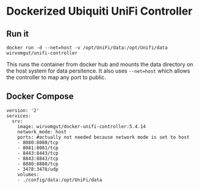 # Dockerized Ubiquiti UniFi Controller

## Run it

```
docker run -d --net=host -v /opt/UniFi/data:/opt/Unifi/data wirvomgut/unifi-controller
```

This runs the container from docker hub and mounts the data directory on the host system for data persitence. 
It also uses `--net=host` which allows the controller to map any port to public.

## Docker Compose

```
version: '2'
services:
  srv:
    image: wirvomgut/docker-unifi-controller:5.4.14
    network_mode: host
    ports: #actually not needed because network mode is set to host
    - 8080:8080/tcp
    - 8081:8081/tcp
    - 8443:8443/tcp
    - 8843:8843/tcp
    - 8880:8880/tcp
    - 3478:3478/udp
    volumes:
    - ./config/data:/opt/UniFi/data
```

